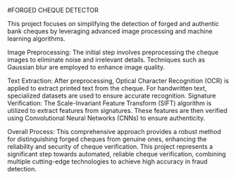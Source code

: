 #FORGED CHEQUE DETECTOR


This project focuses on simplifying the detection of forged and authentic bank cheques by leveraging advanced image processing and machine learning algorithms.


Image Preprocessing: The initial step involves preprocessing the cheque images to eliminate noise and irrelevant details. Techniques such as Gaussian blur are employed to enhance image quality.


Text Extraction: After preprocessing, Optical Character Recognition (OCR) is applied to extract printed text from the cheque. For handwritten text, specialized datasets are used to ensure accurate recognition.
Signature Verification: The Scale-Invariant Feature Transform (SIFT) algorithm is utilized to extract features from signatures. These features are then verified using Convolutional Neural Networks (CNNs) to ensure authenticity.


Overall Process: This comprehensive approach provides a robust method for distinguishing forged cheques from genuine ones, enhancing the reliability and security of cheque verification.
This project represents a significant step towards automated, reliable cheque verification, combining multiple cutting-edge technologies to achieve high accuracy in fraud detection.

